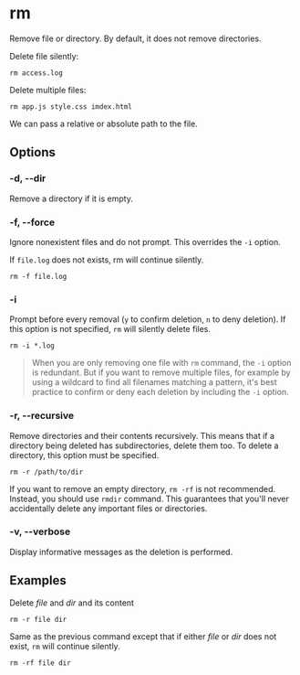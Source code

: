 # rm

Remove file or directory. By default, it does not remove directories.

Delete file silently:

```shell
rm access.log
```

Delete multiple files:

```shell
rm app.js style.css imdex.html
```

We can pass a relative or absolute path to the file.

## Options

### -d, --dir

Remove a directory if it is empty.

### -f, --force

Ignore nonexistent files and do not prompt. This overrides the `-i` option.

If `file.log` does not exists, rm will continue silently.

```shell
rm -f file.log
```

### -i

Prompt before every removal (`y` to confirm deletion, `n` to deny deletion). If this
option is not specified, `rm` will silently delete files.

```shell
rm -i *.log
```

> When you are only removing one file with `rm` command, the `-i` option is redundant.
> But if you want to remove multiple files, for example by using a wildcard to find all
> filenames matching a pattern, it's best practice to confirm or deny each deletion by
> including the `-i` option.


### -r, --recursive

Remove directories and their contents recursively. This means that if a directory being
deleted has subdirectories, delete them too. To delete a directory, this option must be
specified.

```shell
rm -r /path/to/dir
```

If you want to remove an empty directory, `rm -rf` is not recommended. Instead, you
should use `rmdir` command. This guarantees that you'll never accidentally delete any
important files or directories.

### -v, --verbose

Display informative messages as the deletion is performed.

## Examples

Delete *file* and *dir* and its content

```shell
rm -r file dir
```

Same as the previous command except that if either *file* or *dir* does not exist, `rm`
will continue silently.

```shell
rm -rf file dir
```
